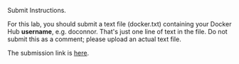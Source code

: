 Submit Instructions.

For this lab, you should submit a text file (docker.txt) containing your Docker Hub __username__, e.g. doconnor. That's just one line of text in the file. Do not submit this as a comment; please upload an actual text file. 

The submission link is [here][submit].

[submit]: https://moodle.wit.ie/course/view.php?id=209284&section=1